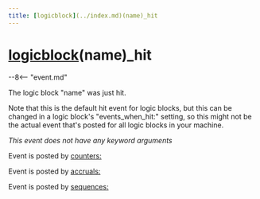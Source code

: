 ```yaml
---
title: [logicblock](../index.md)(name)_hit
---
```


# [logicblock](../index.md)(name)_hit


--8<-- "event.md"

The logic block "name" was just hit.

Note that this is the default hit event for logic blocks, but this can
be changed in a logic block's "events_when_hit:" setting, so this
might not be the actual event that's posted for all logic blocks in
your machine.

*This event does not have any keyword arguments*

Event is posted by [counters:](../config/counters.md)

Event is posted by [accruals:](../config/accruals.md)

Event is posted by [sequences:](../config/sequences.md)
